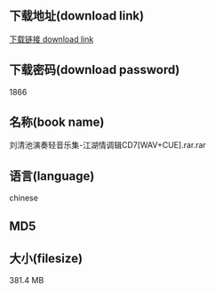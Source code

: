 ## 下载地址(download link)
[下载链接 download link](https://tutu365.netlify.app/?s=%E5%88%98%E6%B8%85%E6%B1%A0%E6%BC%94%E5%A5%8F%E8%BD%BB%E9%9F%B3%E4%B9%90%E9%9B%86-%E6%B1%9F%E6%B9%96%E6%83%85%E8%B0%83%E8%BE%91CD7%5BWAV%2BCUE%5D.rar)

## 下载密码(download password)
1866

## 名称(book name)
刘清池演奏轻音乐集-江湖情调辑CD7[WAV+CUE].rar.rar

## 语言(language)
chinese

## MD5


## 大小(filesize)
381.4 MB
